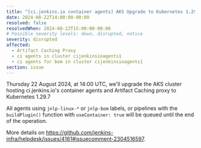 ```yaml
---
title: "[ci.jenkins.io container agents] AKS Upgrade to Kubernetes 1.29.7"
date: 2024-08-22T14:00:00-00:00
resolved: false
resolvedWhen: 2024-08-22T15:00:00-00:00
# Possible severity levels: down, disrupted, notice
severity: disrupted
affected:
  - Artifact Caching Proxy
  - ci agents in cluster cijenkinsioagents1
  - ci agents for bom in cluster cijenkinsioagents1
section: issue
---
```


<!--
[Final message]
Upgrade finished.

[Initial message]
-->

Thursday 22 August 2024, at 14:00 UTC, we'll upgrade the AKS cluster hosting ci.jenkins.io's container agents and Artifact Caching proxy to Kubernetes 1.29.7

All agents using `jnlp-linux-*` or `jnlp-bom` labels, or pipelines with the `buildPlugin()` function with `useContainer: true` will be queued until the end of the operation.

More details on <https://github.com/jenkins-infra/helpdesk/issues/4161#issuecomment-2304516597>.
